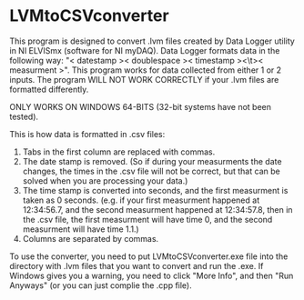 # LVMtoCSVconverter

This program is designed to convert .lvm files created by Data Logger utility in NI ELVISmx (software for NI myDAQ).
Data Logger formats data in the following way: "< datestamp >< doublespace >< timestamp ><\t>< measurment >". This program works for data collected from either 1 or 2 inputs.
The program WILL NOT WORK CORRECTLY if your .lvm files are formatted differently.

ONLY WORKS ON WINDOWS 64-BITS (32-bit systems have not been tested).

This is how data is formatted in .csv files:
1) Tabs in the first column are replaced with commas.
2) The date stamp is removed. (So if during your measurments the date changes, the times in the .csv file will not be correct,
but that can be solved when you are processing your data.)
3) The time stamp is converted into seconds, and the first measurment is taken as 0 seconds.
(e.g. if your first measurment happened at 12:34:56.7, and the second measurment happened at 12:34:57.8, then in the .csv
file, the first measurment will have time 0, and the second measurment will have time 1.1.)
4) Columns are separated by commas.

To use the converter, you need to put LVMtoCSVconverter.exe file into the directory with .lvm files that you want to convert and run the .exe. If Windows gives you a warning, you need to click "More Info", and then "Run Anyways" (or you can just complie the .cpp file).
